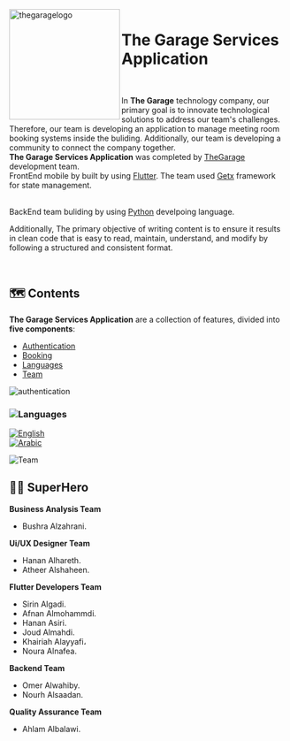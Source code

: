 <img align="left" width="200" height="full" src="https://github.com/afnanalmohd/uploadeImge/assets/53023171/a43b6c06-1ba8-43ed-9e5d-9e8eae93276e" alt="thegaragelogo" >

# The Garage Services Application



<br>

In  **The Garage** technology company, our primary goal is to innovate technological solutions to address our team's challenges. Therefore, our team is developing an application to manage meeting room booking systems inside the buliding. Additionally, our team is developing a community to connect the company together.
<br>
**The Garage Services Application** was completed by <a href="https://thegarage.sa">TheGarage</a> development team.
<br>
FrontEnd mobile by  built by  using <a href="https://docs.flutter.dev/get-started/install"> Flutter</a>.
The team used <a href="https://pub.dev/packages/get">Getx</a> framework for state management.

<br>
BackEnd team buliding by using <a href="https://www.python.org/doc/">Python</a> develpoing language.

Additionally, The primary objective of writing 
content is to ensure it results in clean code that is easy to read, maintain, understand, and modify by following a structured and consistent format.




<br>

## 🗺️ Contents

**The Garage Services Application** are a collection of features, divided into **five components**:
</b></b>

- [Authentication](#authentication)
- [Booking](#booking)
- [Languages](#languages) 
- [Team](#team) 




![authentication]() <a id="authentication"></a>




 ### ![Languages]() <a id="languages"></a>

[![English](https://img.shields.io/badge/Language-English-yellow?style=for-the-badge)](README.md)
<br>
[![Arabic](https://img.shields.io/badge/Language-Arabic-blue?style=for-the-badge)](README.md)
  
![Team]() <a id="team"></a>

## 🦸‍♀️  SuperHero  

**Business Analysis Team**
  - Bushra Alzahrani.

**Ui/UX Designer Team**
  - Hanan Alhareth.
  - Atheer Alshaheen.

**Flutter Developers Team**
      
 -  Sirin Algadi.
 -  Afnan Almohammdi. 
 -  Hanan Asiri.
 -  Joud Almahdi.
 -  Khairiah Alayyafi،
 -  Noura Alnafea.

 **Backend Team**
 -  Omer Alwahiby.
 -  Nourh Alsaadan.

 **Quality Assurance Team**
 -  Ahlam Albalawi.

  



